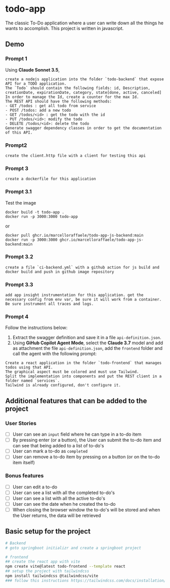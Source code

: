 # todo-app
The classic To-Do application where a user can write down all the things he wants to accomplish. This project is written in javascript.

## Demo

### Prompt 1
Using **Claude Sonnet 3.5**,

```
create a nodejs application into the folder `todo-backend` that expose API for a TODO application.
The `Todo` should contain the following fields: id, Description, creationDate, expirationDate, category, state[done, active, canceled]
In order to manage the Id, create a counter for the max Id.
The REST API should have the following methods:
- GET /todos : get all todo from service
- POST /todos: add a new todo
- GET /todos/<id> : get the todo with the id
- PUT /todos/<id>: modify the todo
- DELETE /todos/<id>: delete the todo
Generate swagger dependency classes in order to get the documentation of this API.
```

### Prompt2
```
create the client.http file with a client for testing this api
```

### Prompt 3
```
create a dockerfile for this application
```

### Prompt 3.1
Test the image
```
docker build -t todo-app .
docker run -p 3000:3000 todo-app
```
or
```
docker pull ghcr.io/marcelloraffaele/todo-app-js-backend:main
docker run -p 3000:3000 ghcr.io/marcelloraffaele/todo-app-js-backend:main
```

### Prompt 3.2
```
create a file `ci-backend.yml` with a github action for js build and docker build and push in github image repository
```

### Prompt 3.3
```
add app insight instrumentation for this application. get the necessary config from env var, be sure it will work from a container. Be sure instrument all traces and logs.
```

### Prompt 4
Follow the instructions below:
1. Extract the swagger definition and save it in a file `api-definition.json`.
2. Using **GiHub Copilot Agent Mode**, select the **Claude 3.7** model and add as attachment the file `api-definition.json`, add the `frontend` folder and call the agent with the following prompt:
```
Create a react application in the folder `todo-frontend` that manages todos using that API.
The graphical aspect must be colored and must use Tailwind.
Split the implementation into components and put the REST client in a folder named `services`.
Tailwind is already configured, don't configure it.
```


## Additional features that can be added to the project
### User Stories

-   [ ] User can see an `input` field where he can type in a to-do item
-   [ ] By pressing enter (or a button), the User can submit the to-do item and can see that being added to a list of to-do's
-   [ ] User can mark a to-do as `completed`
-   [ ] User can remove a to-do item by pressing on a button (or on the to-do item itself)

### Bonus features

-   [ ] User can edit a to-do
-   [ ] User can see a list with all the completed to-do's
-   [ ] User can see a list with all the active to-do's
-   [ ] User can see the date when he created the to-do
-   [ ] When closing the browser window the to-do's will be stored and when the User returns, the data will be retrieved

## Basic setup for the project
```bash
# Backend
# goto springboot initializr and create a springboot project

# frontend
## create the react app with vite
npm create vite@latest todo-frontend --template react
## setup the project with tailwindcss
npm install tailwindcss @tailwindcss/vite
### follow this instructions https://tailwindcss.com/docs/installation/using-vite
```

